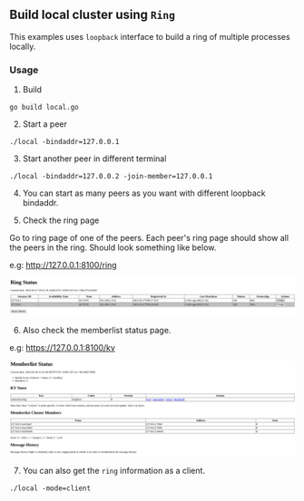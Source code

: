 ## Build local cluster using `Ring`

This examples uses `loopback` interface to build a ring of multiple processes locally.

### Usage

1. Build
```
go build local.go
```

2. Start a peer

```
./local -bindaddr=127.0.0.1
```

3. Start another peer in different terminal

```
./local -bindaddr=127.0.0.2 -join-member=127.0.0.1
```

4. You can start as many peers as you want with different loopback bindaddr.

5. Check the ring page

Go to ring page of one of the peers. Each peer's ring page should show all the peers in the ring. Should look something like below.

e.g: http://127.0.0.1:8100/ring

![Ring Status Page](./images/local-ring.png)

6. Also check the memberlist status page.

e.g: https://127.0.0.1:8100/kv

![Memberlist Status Page](./images/local-memberlist.png)

7. You can also get the `ring` information as a client.

```
./local -mode=client
```
